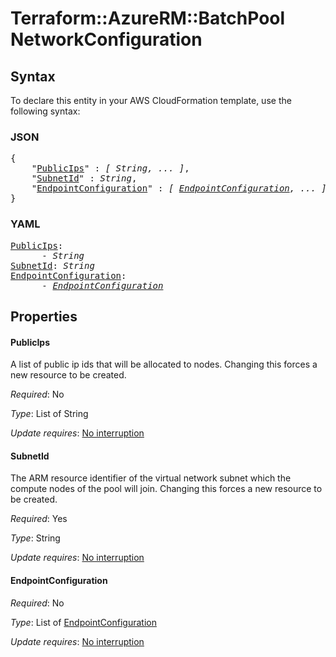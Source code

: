 # Terraform::AzureRM::BatchPool NetworkConfiguration

## Syntax

To declare this entity in your AWS CloudFormation template, use the following syntax:

### JSON

<pre>
{
    "<a href="#publicips" title="PublicIps">PublicIps</a>" : <i>[ String, ... ]</i>,
    "<a href="#subnetid" title="SubnetId">SubnetId</a>" : <i>String</i>,
    "<a href="#endpointconfiguration" title="EndpointConfiguration">EndpointConfiguration</a>" : <i>[ <a href="networkconfiguration-endpointconfiguration.md">EndpointConfiguration</a>, ... ]</i>
}
</pre>

### YAML

<pre>
<a href="#publicips" title="PublicIps">PublicIps</a>: <i>
      - String</i>
<a href="#subnetid" title="SubnetId">SubnetId</a>: <i>String</i>
<a href="#endpointconfiguration" title="EndpointConfiguration">EndpointConfiguration</a>: <i>
      - <a href="networkconfiguration-endpointconfiguration.md">EndpointConfiguration</a></i>
</pre>

## Properties

#### PublicIps

A list of public ip ids that will be allocated to nodes. Changing this forces a new resource to be created.

_Required_: No

_Type_: List of String

_Update requires_: [No interruption](https://docs.aws.amazon.com/AWSCloudFormation/latest/UserGuide/using-cfn-updating-stacks-update-behaviors.html#update-no-interrupt)

#### SubnetId

The ARM resource identifier of the virtual network subnet which the compute nodes of the pool will join. Changing this forces a new resource to be created.

_Required_: Yes

_Type_: String

_Update requires_: [No interruption](https://docs.aws.amazon.com/AWSCloudFormation/latest/UserGuide/using-cfn-updating-stacks-update-behaviors.html#update-no-interrupt)

#### EndpointConfiguration

_Required_: No

_Type_: List of <a href="networkconfiguration-endpointconfiguration.md">EndpointConfiguration</a>

_Update requires_: [No interruption](https://docs.aws.amazon.com/AWSCloudFormation/latest/UserGuide/using-cfn-updating-stacks-update-behaviors.html#update-no-interrupt)

